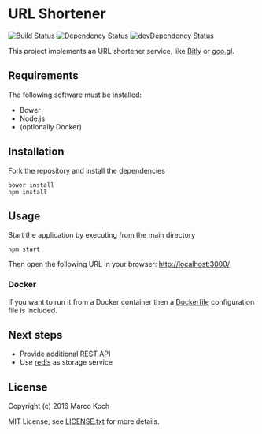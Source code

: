 # URL Shortener
[![Build Status](https://travis-ci.org/markoch/url-shortener.svg?branch=master)](https://travis-ci.org/markoch/url-shortener)
[![Dependency Status](https://img.shields.io/david/markoch/url-shortener.svg?style=flat)](https://david-dm.org/markoch/url-shortener)
[![devDependency Status](https://img.shields.io/david/dev/markoch/url-shortener.svg?style=flat)](https://david-dm.org/markoch/url-shortener#info=devDependencies)


This project implements an URL shortener service, like [Bitly](https://bitlyf.com/)
or [goo.gl](https://goo.gl/).

## Requirements
The following software must be installed:
- Bower
- Node.js
- (optionally Docker)

## Installation
Fork the repository and install the dependencies

    bower install
    npm install

## Usage
Start the application by executing from the main directory

    npm start

Then open the following URL in your browser: [http://localhost:3000/](http://localhost:3000/)

### Docker
If you want to run it from a Docker container then a [Dockerfile](Dockerfile)
configuration file is included.

## Next steps
- Provide additional REST API
- Use [redis](http://redis.io/) as storage service

## License
Copyright (c) 2016 Marco Koch

MIT License, see [LICENSE.txt](LICENSE.txt) for more details.

